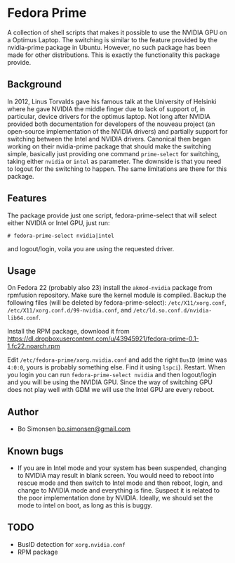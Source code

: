 Fedora Prime
============

A collection of shell scripts that makes it possible to use the NVIDIA GPU on a Optimus Laptop. The switching
is similar to the feature provided by the nvidia-prime package in Ubuntu. However, no such package has been
made for other distributions. This is exactly the functionality this package provide. 

Background
----------

In 2012, Linus Torvalds gave his famous talk at the University of Helsinki where he gave NVIDIA the middle finger
due to lack of support of, in particular, device drivers for the optimus laptop. Not long after NVIDIA provided
both documentation for developers of the nouveau project (an open-source implementation of the NVIDIA drivers)
and partially support for switching between the Intel and NVIDIA drivers. Canonical then began working on their
nvidia-prime package that should make the switching simple, basically just providing one command `prime-select`
for switching, taking either `nvidia` or `intel` as parameter. The downside is that you need to logout for the
switching to happen. The same limitations are there for this package. 

Features
--------

The package provide just one script, fedora-prime-select that will select either NVIDIA or Intel GPU, just run:

    # fedora-prime-select nvidia|intel

and logout/login, voila you are using the requested driver.

Usage
-----

On Fedora 22 (probably also 23) install the `akmod-nvidia` package from rpmfusion repository. Make sure the
kernel module is compiled. Backup the following files (will be deleted by fedora-prime-select): `/etc/X11/xorg.conf`,
`/etc/X11/xorg.conf.d/99-nvidia.conf`, and `/etc/ld.so.conf.d/nvidia-lib64.conf`.

Install the RPM package, download it from https://dl.dropboxusercontent.com/u/43945921/fedora-prime-0.1-1.fc22.noarch.rpm

Edit `/etc/fedora-prime/xorg.nvidia.conf` and add the right `BusID` (mine was `4:0:0`, yours is probably something
else. Find it using `lspci`). Restart. When you login you can run `fedora-prime-select nvidia` and then logout/login
and you will be using the NVIDIA GPU. Since the way of switching GPU does not play well with GDM we will use the
Intel GPU are every reboot.


Author
------

* Bo Simonsen <bo.simonsen@gmail.com>

Known bugs
----------

* If you are in Intel mode and your system has been suspended, changing to NVIDIA may result in blank screen. You would need to reboot into rescue mode and then switch to Intel mode and then reboot, login, and change to NVIDIA mode and everything is fine. Suspect it is related to the poor implementation done by NVIDIA. Ideally, we should set the mode to intel on boot, as long as this is buggy.

TODO
----

* BusID detection for `xorg.nvidia.conf`
* RPM package


